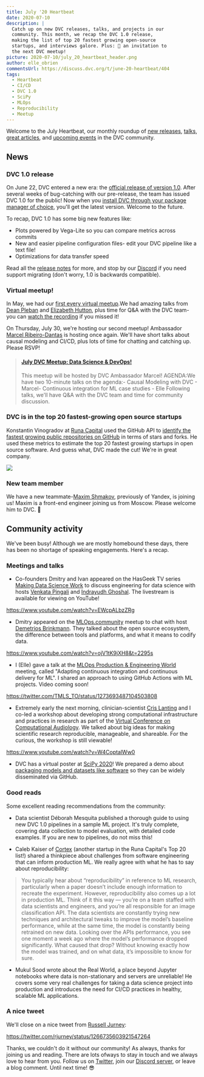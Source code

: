 ```yaml
---
title: July '20 Heartbeat
date: 2020-07-10
description: |
  Catch up on new DVC releases, talks, and projects in our 
  community. This month, we recap the DVC 1.0 release, 
  making the list of top 20 fastest growing open-source 
  startups, and interviews galore. Plus: 📣 an invitation to 
  the next DVC meetup!
picture: 2020-07-10/july_20_heartbeat_header.png
author: elle_obrien
commentsUrl: https://discuss.dvc.org/t/june-20-heartbeat/404
tags:
  - Heartbeat
  - CI/CD
  - DVC 1.0
  - SciPy
  - MLOps
  - Reproducibility
  - Meetup
---
```


Welcome to the July Heartbeat, our monthly roundup of [new releases](#news),
[talks](#community-activity), [great articles](#good-reads), and
[upcoming events](#coming-up-soon) in the DVC community.

## News

### DVC 1.0 release

On June 22, DVC entered a new era: the
[official release of version 1.0](https://dvc.org/blog/dvc-1-0-release). After
several weeks of bug-catching with our pre-release, the team has issued DVC 1.0
for the public! Now when you
[install DVC through your package manager of choice](https://dvc.org/doc/install),
you'll get the latest version. Welcome to the future.

To recap, DVC 1.0 has some big new features like:

- Plots powered by Vega-Lite so you can compare metrics across commits
- New and easier pipeline configuration files- edit your DVC pipeline like a
  text file!
- Optimizations for data transfer speed

Read all the [release notes](https://dvc.org/blog/dvc-1-0-release) for more, and
stop by our [Discord](https://discordapp.com/invite/dvwXA2N) if you need support
migrating (don't worry, 1.0 is backwards compatible).

### Virtual meetup!

In May, we had our
[first every virtual meetup](http://localhost:8000/blog/may-20-dvc-heartbeat).We
had amazing talks from [Dean Pleban](https://twitter.com/DeanPlbn) and
[Elizabeth Hutton](https://github.com/ehutt), plus time for Q&A with the DVC
team- you can
[watch the recording](https://www.youtube.com/watch?v=19GMtrFykSU&list=PLVeJCYrrCemiOc1SS_PIB3Tb3HX0Aqw3j)
if you missed it!

On Thursday, July 30, we're hosting our second meetup! Ambassador
[Marcel Ribeiro-Dantas](http://mribeirodantas.me/) is hosting once again. We'll
have short talks about causal modeling and CI/CD, plus lots of time for chatting
and catching up. Please RSVP!

<blockquote class="embedly-card"><h4><a href="https://www.meetup.com/DVC-Community-Virtual-Meetups/events/271844501/">July DVC Meetup: Data Science & DevOps!</a></h4><p>This meetup will be hosted by DVC Ambassador Marcel! AGENDA:We have two 10-minute talks on the agenda:- Causal Modeling with DVC - Marcel- Continuous integration for ML case studies - Elle Following talks, we'll have Q&A with the DVC team and time for community discussion.</p></blockquote>
<script async src="//cdn.embedly.com/widgets/platform.js" charset="UTF-8"></script>

### DVC is in the top 20 fastest-growing open source startups

Konstantin Vinogradov at [Runa Capital](https://runacap.com/) used the GitHub
API to
[identify the fastest growing public repositories on GitHub](https://medium.com/runacapital/open-source-growth-benchmarks-and-the-20-fastest-growing-oss-startups-d3556a669fe6)
in terms of stars and forks. He used these metrics to estimate the top 20
fastest growing startups in open source software. And guess what, DVC made the
cut! We're in great company.

![](/uploads/images/2020-07-10/top20startups.png)

### New team member

We have a new teammate-[Maxim Shmakov](https://www.linkedin.com/in/mvshmakov/),
previously of Yandex, is joining us! Maxim is a front-end engineer joining us
from Moscow. Please welcome him to DVC. 👋

## Community activity

We've been busy! Although we are mostly homebound these days, there has been no
shortage of speaking engagements. Here's a recap.

### Meetings and talks

- Co-founders Dmitry and Ivan appeared on the HasGeek TV series
  [Making Data Science Work](https://hasgeek.com/fifthelephant/making-data-science-work-session-3/)
  to discuss engineering for data science with hosts
  [Venkata Pingali](https://www.linkedin.com/in/pingali/) and
  [Indrayudh Ghoshal](https://www.linkedin.com/in/indrayudhghoshal/). The
  livestream is available for viewing on YouTube!

https://www.youtube.com/watch?v=EWcpALbzZRg

- Dmitry appeared on the [MLOps.community](https://mlops.community/) meetup to
  chat with host [Demetrios Brinkmann](https://www.linkedin.com/in/dpbrinkm/).
  They talked about the open source ecosystem, the difference between tools and
  platforms, and what it means to codify data.

https://www.youtube.com/watch?v=ojV1tK9jXH8&t=2295s

- I (Elle) gave a talk at the
  [MLOps Production & Engineering World](https://mlopsworld.com/) meeting,
  called "Adapting continuous integration and continuous delivery for ML". I
  shared an approach to using GitHub Actions with ML projects. Video coming
  soon!

https://twitter.com/TMLS_TO/status/1273693487104503808

- Extremely early the next morning, clinician-scientist
  [Cris Lanting](https://www.linkedin.com/in/crislanting/?originalSubdomain=nl)
  and I co-led a workshop about developing strong computational infrastructure
  and practices in research as part of the
  [Virtual Conference on Computational Audiology](https://computationalaudiology.com/).
  We talked about big ideas for making scientific research reproducible,
  manageable, and shareable. For the curious, the workshop is still viewable!

https://www.youtube.com/watch?v=W4CoptalWw0

- DVC has a virtual poster at [SciPy 2020](https://www.scipy2020.scipy.org/)! We
  prepared a demo about
  [packaging models and datasets like software](https://dvc.org/blog/scipy-2020-dvc-poster)
  so they can be widely disseminated via GitHub.

### Good reads

Some excellent reading recommendations from the community:

- Data scientist Déborah Mesquita published a thorough guide to using new DVC
  1.0 pipelines in a sample ML project. It's truly complete, covering data
  collection to model evaluation, with detailed code examples. If you are new to
  pipelines, do not miss this!

<external-link
href="https://towardsdatascience.com/the-ultimate-guide-to-building-maintainable-machine-learning-pipelines-using-dvc-a976907b2a1b"
title="The ultimate guide to building maintainable Machine Learning pipelines using DVC"
description="Learn the principles for building maintainable Machine Learning pipelines using DVC"
link="medium.com"
image="/uploads/images/2020-07-10/pipes.jpg"/>

- Caleb Kaiser of [Cortex](https://github.com/cortexlabs/cortex) (another
  startup in the Runa Capital's Top 20 list!) shared a thinkpiece about
  challenges from software engineering that can inform production ML. We really
  agree with what he has to say about reproducibility:

> You typically hear about “reproducibility” in reference to ML research,
> particularly when a paper doesn’t include enough information to recreate the
> experiment. However, reproducibility also comes up a lot in production ML.
> Think of it this way — you’re on a team staffed with data scientists and
> engineers, and you’re all responsible for an image classification API. The
> data scientists are constantly trying new techniques and architectural tweaks
> to improve the model’s baseline performance, while at the same time, the model
> is constantly being retrained on new data. Looking over the APIs performance,
> you see one moment a week ago where the model’s performance dropped
> significantly. What caused that drop? Without knowing exactly how the model
> was trained, and on what data, it’s impossible to know for sure.

<external-link
href="https://towardsdatascience.com/what-software-engineers-can-bring-to-machine-learning-25f458c80e5"
title="What software engineers can bring to machine learning"
description="Many production machine learning challenges are paralleled in software engineering"
link="medium.com"
image="/uploads/images/2020-07-10/tds.jpg"/>

- Mukul Sood wrote about the Real World, a place beyond Jupyter notebooks where
  data is non-stationary and servers are unreliable! He covers some very real
  challenges for taking a data science project into production and introduces
  the need for CI/CD practices in healthy, scalable ML applications.

<external-link
href="https://towardsdatascience.com/scaling-machine-learning-in-real-world-cb601b2baf4a"
title="Scaling Machine Learning in the  Real World"
description="Any conversation around scaling or productionizing data science, would need to talk about Continuous Integration/Continuous Deployment."
link="medium.com"
image="/uploads/images/2020-07-10/storm.jpg"/>

### A nice tweet

We'll close on a nice tweet from [Russell Jurney](https://datasyndrome.com/):

https://twitter.com/rjurney/status/1266735603921547264

Thanks, we couldn't do it without our community! As always, thanks for joining
us and reading. There are lots ofways to stay in touch and we always love to
hear from you. Follow us on [Twitter](twitter.com/dvcorg), join our
[Discord server](https://discordapp.com/invite/dvwXA2N), or leave a blog
comment. Until next time! 😎
